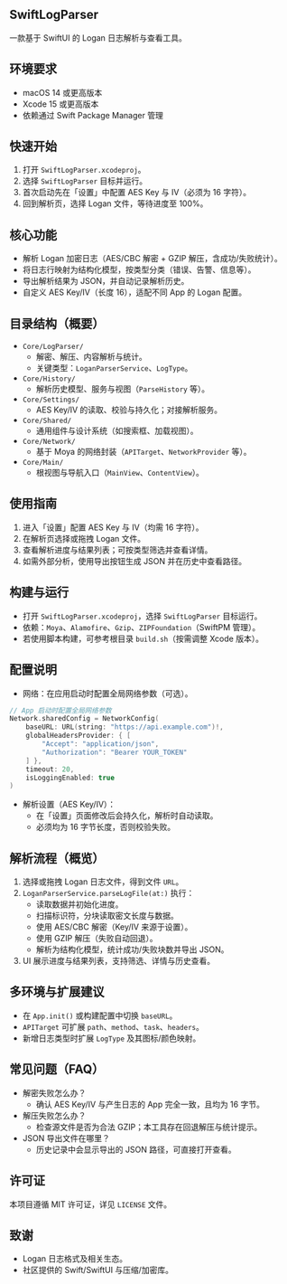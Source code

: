 

## SwiftLogParser

一款基于 SwiftUI 的 Logan 日志解析与查看工具。

## 环境要求

- macOS 14 或更高版本
- Xcode 15 或更高版本
- 依赖通过 Swift Package Manager 管理

## 快速开始

1. 打开 `SwiftLogParser.xcodeproj`。
2. 选择 `SwiftLogParser` 目标并运行。
3. 首次启动先在「设置」中配置 AES Key 与 IV（必须为 16 字符）。
4. 回到解析页，选择 Logan 文件，等待进度至 100%。

## 核心功能

- 解析 Logan 加密日志（AES/CBC 解密 + GZIP 解压，含成功/失败统计）。
- 将日志行映射为结构化模型，按类型分类（错误、告警、信息等）。
- 导出解析结果为 JSON，并自动记录解析历史。
- 自定义 AES Key/IV（长度 16），适配不同 App 的 Logan 配置。

## 目录结构（概要）

- `Core/LogParser/`
  - 解密、解压、内容解析与统计。
  - 关键类型：`LoganParserService`、`LogType`。
- `Core/History/`
  - 解析历史模型、服务与视图（`ParseHistory` 等）。
- `Core/Settings/`
  - AES Key/IV 的读取、校验与持久化；对接解析服务。
- `Core/Shared/`
  - 通用组件与设计系统（如搜索框、加载视图）。
- `Core/Network/`
  - 基于 Moya 的网络封装（`APITarget`、`NetworkProvider` 等）。
- `Core/Main/`
  - 根视图与导航入口（`MainView`、`ContentView`）。

## 使用指南

1. 进入「设置」配置 AES Key 与 IV（均需 16 字符）。
2. 在解析页选择或拖拽 Logan 文件。
3. 查看解析进度与结果列表；可按类型筛选并查看详情。
4. 如需外部分析，使用导出按钮生成 JSON 并在历史中查看路径。

## 构建与运行

- 打开 `SwiftLogParser.xcodeproj`，选择 `SwiftLogParser` 目标运行。
- 依赖：`Moya`、`Alamofire`、`Gzip`、`ZIPFoundation`（SwiftPM 管理）。
- 若使用脚本构建，可参考根目录 `build.sh`（按需调整 Xcode 版本）。

## 配置说明

- 网络：在应用启动时配置全局网络参数（可选）。
```swift
// App 启动时配置全局网络参数
Network.sharedConfig = NetworkConfig(
    baseURL: URL(string: "https://api.example.com")!,
    globalHeadersProvider: { [
        "Accept": "application/json",
        "Authorization": "Bearer YOUR_TOKEN"
    ] },
    timeout: 20,
    isLoggingEnabled: true
)
```

- 解析设置（AES Key/IV）：
  - 在「设置」页面修改后会持久化，解析时自动读取。
  - 必须均为 16 字节长度，否则校验失败。

## 解析流程（概览）

1. 选择或拖拽 Logan 日志文件，得到文件 `URL`。
2. `LoganParserService.parseLogFile(at:)` 执行：
   - 读取数据并初始化进度。
   - 扫描标识符，分块读取密文长度与数据。
   - 使用 AES/CBC 解密（Key/IV 来源于设置）。
   - 使用 GZIP 解压（失败自动回退）。
   - 解析为结构化模型，统计成功/失败块数并导出 JSON。
3. UI 展示进度与结果列表，支持筛选、详情与历史查看。

## 多环境与扩展建议

- 在 `App.init()` 或构建配置中切换 `baseURL`。
- `APITarget` 可扩展 `path`、`method`、`task`、`headers`。
- 新增日志类型时扩展 `LogType` 及其图标/颜色映射。

## 常见问题（FAQ）

- 解密失败怎么办？
  - 确认 AES Key/IV 与产生日志的 App 完全一致，且均为 16 字节。
- 解压失败怎么办？
  - 检查源文件是否为合法 GZIP；本工具存在回退解压与统计提示。
- JSON 导出文件在哪里？
  - 历史记录中会显示导出的 JSON 路径，可直接打开查看。

## 许可证

本项目遵循 MIT 许可证，详见 `LICENSE` 文件。

## 致谢

- Logan 日志格式及相关生态。
- 社区提供的 Swift/SwiftUI 与压缩/加密库。

